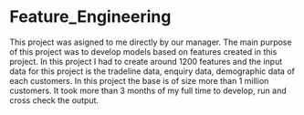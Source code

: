 # Feature_Engineering

This project was asigned to me directly by our manager. The main purpose of this project was to develop models based on features created in this project. In this project I had to create around 1200 features and the input data for this project is the tradeline data, enquiry data, demographic data of each customers. In this project the base is of size more than 1 million customers. It took more than 3 months of my full time to develop, run and cross check the output.
